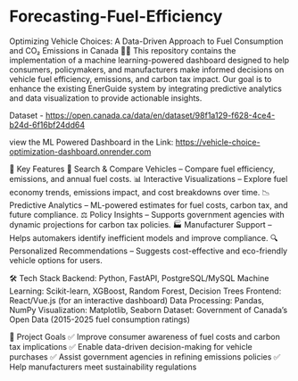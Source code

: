 # Forecasting-Fuel-Efficiency

Optimizing Vehicle Choices: A Data-Driven Approach to Fuel Consumption and CO₂ Emissions in Canada 🚗🌿
This repository contains the implementation of a machine learning-powered dashboard designed to help consumers, policymakers, and manufacturers make informed decisions on vehicle fuel efficiency, emissions, and carbon tax impact. Our goal is to enhance the existing EnerGuide system by integrating predictive analytics and data visualization to provide actionable insights.

Dataset - https://open.canada.ca/data/en/dataset/98f1a129-f628-4ce4-b24d-6f16bf24dd64

view the ML Powered Dashboard in the Link: https://vehicle-choice-optimization-dashboard.onrender.com 

📌 Key Features
🚙 Search & Compare Vehicles – Compare fuel efficiency, emissions, and annual fuel costs.
📊 Interactive Visualizations – Explore fuel economy trends, emissions impact, and cost breakdowns over time.
📉 Predictive Analytics – ML-powered estimates for fuel costs, carbon tax, and future compliance.
⚖️ Policy Insights – Supports government agencies with dynamic projections for carbon tax policies.
🏭 Manufacturer Support – Helps automakers identify inefficient models and improve compliance.
🔍 Personalized Recommendations – Suggests cost-effective and eco-friendly vehicle options for users.

🛠 Tech Stack
Backend: Python, FastAPI, PostgreSQL/MySQL
Machine Learning: Scikit-learn, XGBoost, Random Forest, Decision Trees
Frontend: React/Vue.js (for an interactive dashboard)
Data Processing: Pandas, NumPy
Visualization: Matplotlib, Seaborn
Dataset: Government of Canada’s Open Data (2015-2025 fuel consumption ratings)

🚀 Project Goals
✅ Improve consumer awareness of fuel costs and carbon tax implications
✅ Enable data-driven decision-making for vehicle purchases
✅ Assist government agencies in refining emissions policies
✅ Help manufacturers meet sustainability regulations

